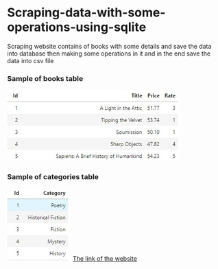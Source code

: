 # Scraping-data-with-some-operations-using-sqlite
Scraping website contains of books with some details and save the data into database then making some operations in it and in the end save the data into csv file
<h3>Sample of books table</h3>
<img src="images/books.jpeg" alt="Books table">
<h3>Sample of categories table</h3> 
<img src="images/category.jpg" alt="Books table">
<a href="https://books.toscrape.com">The link of the website</a>
